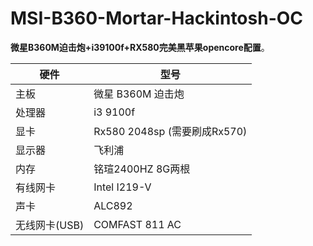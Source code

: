 # MSI-B360-Mortar-Hackintosh-OC

**微星B360M迫击炮+i39100f+RX580完美黑苹果opencore配置**。



| 硬件          | 型号                         |
| ------------- | ---------------------------- |
| 主板          | 微星 B360M 迫击炮            |
| 处理器        | i3 9100f                     |
| 显卡          | Rx580 2048sp (需要刷成Rx570) |
| 显示器        | 飞利浦                       |
| 内存          | 铭瑄2400HZ 8G两根            |
| 有线网卡      | Intel I219-V                 |
| 声卡          | ALC892                       |
| 无线网卡(USB) | COMFAST 811 AC               |
